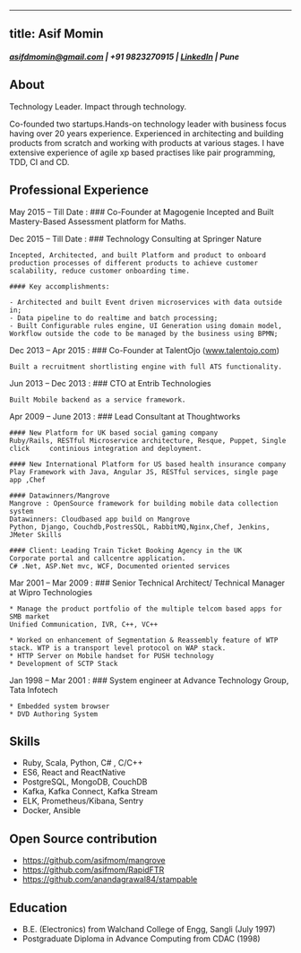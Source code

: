 
---
title: Asif Momin
---
##### <asifdmomin@gmail.com> | +91 9823270915 | [LinkedIn](https://www.linkedin.com/in/asifmomin/) | Pune

About
--------------------
Technology Leader. Impact through technology.

Co-founded two startups.Hands-on technology leader with business focus having over 20 years experience. Experienced in architecting and building products from scratch and working with products at various stages.  I have extensive experience of agile xp based practises like pair programming, TDD, CI and CD.

Professional Experience
--------------------
May 2015 – Till Date
:   ### Co-Founder at Magogenie
    Incepted and Built Mastery-Based Assessment platform for Maths.
    
Dec 2015 – Till Date
:   ### Technology Consulting at Springer Nature

    Incepted, Architected, and built Platform and product to onboard production processes of different products to achieve customer scalability, reduce customer onboarding time.

    #### Key accomplishments:

    - Architected and built Event driven microservices with data outside in;
    - Data pipeline to do realtime and batch processing;
    - Built Configurable rules engine, UI Generation using domain model, Workflow outside the code to be managed by the business using BPMN;

Dec 2013 – Apr 2015
:   ### Co-Founder at TalentOjo (www.talentojo.com)

    Built a recruitment shortlisting engine with full ATS functionality.


Jun 2013 – Dec 2013
:   ### CTO at Entrib Technologies

    Built Mobile backend as a service framework.

Apr 2009 – June 2013
:   ### Lead Consultant at Thoughtworks

    #### New Platform for UK based social gaming company
    Ruby/Rails, RESTful Microservice architecture, Resque, Puppet, Single click     continious integration and deployment.
    
    #### New International Platform for US based health insurance company    
    Play Framework with Java, Angular JS, RESTful services, single page app ,Chef

    #### Datawinners/Mangrove
    Mangrove : OpenSource framework for building mobile data collection system
    Datawinners: Cloudbased app build on Mangrove
    Python, Django, Couchdb,PostresSQL, RabbitMQ,Nginx,Chef, Jenkins,  JMeter Skills
    
    #### Client: Leading Train Ticket Booking Agency in the UK 
    Corporate portal and callcentre application.
    C# .Net, ASP.Net mvc, WCF, Documented oriented services
    

Mar 2001 – Mar 2009
:   ### Senior Technical Architect/ Technical Manager at Wipro Technologies

    * Manage the product portfolio of the multiple telcom based apps for SMB market
    Unified Communication, IVR, C++, VC++

    * Worked on enhancement of Segmentation & Reassembly feature of WTP stack. WTP is a transport level protocol on WAP stack.
    * HTTP Server on Mobile handset for PUSH technology
    * Development of SCTP Stack

Jan 1998 – Mar 2001
:   ### System engineer at Advance Technology Group, Tata Infotech

    * Embedded system browser
    * DVD Authoring System
    

Skills
----------------------------------
* Ruby, Scala, Python, C# , C/C++
* ES6, React and ReactNative
* PostgreSQL, MongoDB, CouchDB
* Kafka, Kafka Connect, Kafka Stream
* ELK, Prometheus/Kibana, Sentry
* Docker, Ansible


Open Source contribution
----------------------------------
* https://github.com/asifmom/mangrove
* https://github.com/asifmom/RapidFTR
* https://github.com/anandagrawal84/stampable

Education
------------------------
* B.E. (Electronics) from Walchand College of Engg, Sangli (July 1997)
* Postgraduate Diploma in Advance Computing from CDAC (1998)

